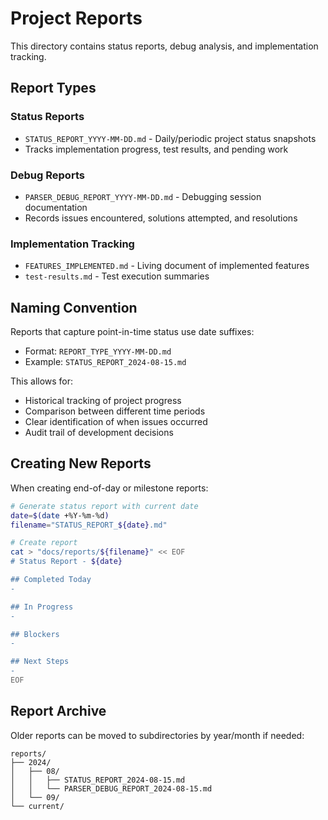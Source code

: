 # Project Reports

This directory contains status reports, debug analysis, and implementation tracking.

## Report Types

### Status Reports
- `STATUS_REPORT_YYYY-MM-DD.md` - Daily/periodic project status snapshots
- Tracks implementation progress, test results, and pending work

### Debug Reports  
- `PARSER_DEBUG_REPORT_YYYY-MM-DD.md` - Debugging session documentation
- Records issues encountered, solutions attempted, and resolutions

### Implementation Tracking
- `FEATURES_IMPLEMENTED.md` - Living document of implemented features
- `test-results.md` - Test execution summaries

## Naming Convention

Reports that capture point-in-time status use date suffixes:
- Format: `REPORT_TYPE_YYYY-MM-DD.md`
- Example: `STATUS_REPORT_2024-08-15.md`

This allows for:
- Historical tracking of project progress
- Comparison between different time periods
- Clear identification of when issues occurred
- Audit trail of development decisions

## Creating New Reports

When creating end-of-day or milestone reports:

```bash
# Generate status report with current date
date=$(date +%Y-%m-%d)
filename="STATUS_REPORT_${date}.md"

# Create report
cat > "docs/reports/${filename}" << EOF
# Status Report - ${date}

## Completed Today
- 

## In Progress
- 

## Blockers
- 

## Next Steps
- 
EOF
```

## Report Archive

Older reports can be moved to subdirectories by year/month if needed:
```
reports/
├── 2024/
│   ├── 08/
│   │   ├── STATUS_REPORT_2024-08-15.md
│   │   └── PARSER_DEBUG_REPORT_2024-08-15.md
│   └── 09/
└── current/
```